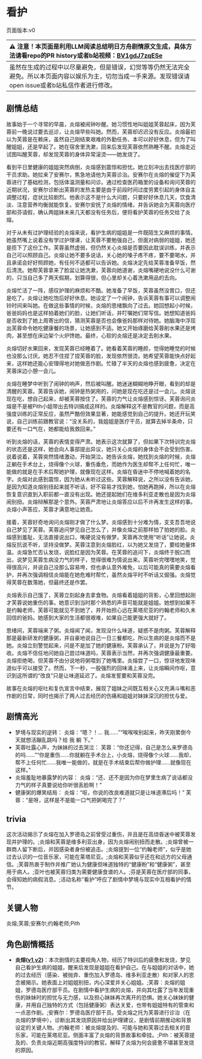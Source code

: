 # 看护
页面版本:v0
 

| :warning: 注意！本页面是利用LLM阅读总结明日方舟剧情原文生成，具体方法请看repo的PR history或者b站视频：[BV1gdJ7zqESe](https://www.bilibili.com/video/BV1gdJ7zqESe/)         |
|:----------------------------|
| 虽然在生成的过程中以尽量避免，但是错误，幻觉等等仍然无法完全避免。所以本页面内容以娱乐为主，切勿当成一手来源。发现错误请open issue或者b站私信作者进行修改。|



## 剧情总结
故事始于一个寻常的早晨，炎熔被闹钟吵醒。她习惯性地叫姐姐芙蓉起床，因为芙蓉前一晚说过要去巡诊，让炎熔早些叫她。然而，芙蓉却迟迟没有反应。炎熔最初以为芙蓉是在赖床，虽然自己刚结束艰难的外勤任务、本可以好好休息，但为了叫醒姐姐，还是早起了。她在宿舍里洗漱，回来后发现芙蓉依然熟睡不醒。炎熔走近试图叫醒芙蓉，却发现芙蓉的身体异常滚烫——她发烧了。

看到平日里健康的姐姐突然病倒，炎熔感到震惊和担忧。她立刻冲出去找医疗部的干员求助。她拉来了安赛尔，焦急地请他为芙蓉诊治。安赛尔在炎熔的催促下为芙蓉进行了基础检测，包括体温测量和问诊。通过检查医药箱里的设备和询问芙蓉的近期状况，安赛尔诊断出芙蓉的发热主要是由于前段时间过度劳累引起的身体自主调整过程，症状比较剧烈。他表示这不是什么大问题，只要好好休息几天，饮食清淡、注意营养均衡就能恢复。安赛尔安抚了炎熔的情绪，并告诉她会为芙蓉向医疗部和芬请假，确认两姐妹未来几天都没有任务后，便将看护芙蓉的任务交给了炎熔。

对于从未有过护理经验的炎熔来说，看护生病的姐姐是一件既陌生又麻烦的事情。她虽然嘴上说着没有学过护理课，让芙蓉不要勉强自己，但面对病弱的姐姐，她还是揽下了这份工作。芙蓉虽然虚弱，但仍然关心炎熔是否要因此耽误训练，并表示自己可以照顾自己。炎熔让她不要多说话，关心她的嗓子疼不疼，要不要喝水，并且承诺会好好照顾她，有任何不适都可以告诉她。炎熔决定先给芙蓉准备早饭，然后清洗。她帮芙蓉拿来了脸盆让她洗漱，芙蓉向她道谢，炎熔嘴硬地说没什么可谢的，只当自己多了两天假期，划算得很，但心里却关心着洗漱用品的去向。

炎熔忙活了一阵，感叹护理的麻烦和不酷。她准备了早饭，芙蓉虽然没胃口，但还是吃了。炎熔让她吃饱后好好休息。她设定了一个闹钟，告诉芙蓉有事可以调整闹铃时间来叫她。在做这些事情的时候，炎熔的思绪飘向了过去。她回想起小时候，爸爸妈妈也是这样拍着她们的脸，让她们听话，并叮嘱她们常写信。她想知道爸妈是否收到了她上周寄出的信，猜测芙蓉是否也会像爸妈那样对待她。她脑海中浮现出芙蓉命令她吃健康餐的场景，让她感到不适。她又开始琢磨给芙蓉削水果还是烤肉，甚至想在床边架个火炉馋她。最终，心软的炎熔还是决定去削水果。

炎熔切好水果回来，发现芙蓉已经睡着了。她看着芙蓉的睡颜，觉得她睡觉的时候也没那么讨厌。她忍不住捏了捏芙蓉的脸，发现依然很烫。她希望芙蓉能快点好起来，这样她还能心安理得地对她做恶作剧。忙碌了半天的炎熔也感到疲惫，决定在芙蓉床边小憩一会儿。

炎熔在睡梦中听到了闹钟的响声，然后被叫醒。她迷迷糊糊地睁开眼，看到的却是清醒的芙蓉。芙蓉告诉她，闹钟是热粥用的，问她是现在吃还是过一会儿。炎熔说现在吃，想自己起来，却被芙蓉按住了。芙蓉的力气让炎熔感到惊讶。芙蓉询问炎熔是不是被Pith小姐带出去特训搞成这样的。炎熔解释这不是教官的问题，而是高强度训练的正常反应，虽然严酷但效果显著，她能感觉到自己的提升。她还开玩笑说，自己训练前跟教官说：“没关系的，我姐姐是医疗干员，就算去掉半条命，只要还有一口气在，她都能给我救回来。”

听到炎熔的话，芙蓉的表情变得严肃。她表示这次就算了，但如果下次特训完炎熔的状态还是这样，她会向人事部提出异议，她只关心炎熔的身体会不会受到伤害。说着说着，芙蓉突然情绪激动，开始哭泣。她告诉炎熔，她找到炎熔的时候，炎熔正躺在手术台上，烧得像个火球，重伤垂危，而她作为医生却帮不上任何忙，唯一能做的就是在手术后帮她护理，就像现在这样。炎熔在昏迷中不停地喊着她的名字。炎熔对此感到震惊，因为她从未听过这些。芙蓉解释说，之所以没有告诉她，是因为知道炎熔别扭起来就不听话，好不容易才找到她，怕她再跑掉，所以在炎熔恢复意识直到入职前都一直没有出现。她还提起她们在维多利亚走散也是因为炎熔闹别扭。炎熔辩解那是个意外。芙蓉严肃地让炎熔答应以后不许再发生这样的事。炎熔小声答应，芙蓉才满意地让她乖。

接着，芙蓉好奇地询问炎熔刚才做了什么梦。炎熔感到十分难为情，支支吾吾地说自己梦见了芙蓉。芙蓉追问梦见自己怎么了，并像炎熔之前那样拍了拍她的脸。炎熔感到羞耻，无法直接说出口，嘴硬说没有做梦。芙蓉再次使用“听话”让她说。炎熔反抗说不听，坚持没做梦。芙蓉注意到炎熔脸红，以为她又发烧了，要给她量体温。炎熔急忙否认发烧，说脸红是因为芙蓉。在芙蓉的追问下，炎熔终于脱口而出，说梦见芙蓉生病没力气的样子，觉得很难为情说出来。芙蓉听完嘿嘿地笑，觉得很高兴，并说自己没那么容易垮，但也承认意外难免，以后可能真的需要炎熔看护，并再次强调相信炎熔能在她危难时帮忙，虽然炎熔平时不听话又倔强。炎熔觉得芙蓉在数落她，但最终还是作罢。

炎熔表示自己饿了，芙蓉立刻起身去拿食物。炎熔看着姐姐的背影，心里回想起刚才芙蓉说她重伤的事。她意识到当时那个熟悉的声音可能就是姐姐。她想到如果不是约翰老师，芙蓉可能就见不到她了，并开始担心远在莱塔尼亚的约翰老师和久未回信的爸妈。她感到大家的生活都很艰难，如果自己能更强大就好了。

思绪间，芙蓉端来了粥。炎熔闻了闻，发现没什么味道，疑惑不是肉粥。芙蓉解释那是最新研发的健康粥，并自豪地说自己一日三餐都吃，所以生病的是炎熔而不是她。炎熔立刻警觉起来，问是不是加了她的健康粉。芙蓉承认了，并说是为了好吸收。炎熔不信任地问她自己尝过味道吗，芙蓉表示当然，并再次强调健康最重要。炎熔拒绝喝，但芙蓉不由分说地将粥喂到了她嘴里。炎熔尝了一口，惊讶地发现味道似乎可以接受了。然而，下一秒，一股强烈的回味涌上来，让炎熔瞬间作呕，意识到这所谓的“改良”只是让味道延迟了。炎熔发誓要和芙蓉没完。

故事在炎熔的呕吐和复仇宣言中结束，展现了姐妹之间既互相关心又充满斗嘴和恶作剧的日常，同时也揭示了两人过去经历的伤痛和姐姐对妹妹深沉的担忧与爱。
## 剧情高光
- 梦境与现实的逆转：
炎熔：“嗯？！... 我......”“唉唉唉别起来，昨天刚累倒今天就想活蹦乱跳吗？给 我 躺 下。”
- 芙蓉吐露心声，为妹妹的过去哭泣：
芙蓉：“你还记得，自己是怎么来罗德岛的吗......”“你是重伤......你就躺在手术台上，小炎熔，烧得像个火球......我却，帮不上任何忙......我唯一能做的，就是在手术结束后帮你做护理......就像现在这样。”
- 炎熔羞耻地暴露梦的内容：
炎熔：“还、还不是因为你在梦里生病了说话都没力气的样子真要说给你听很丢脸啊！”
- 健康粥的爆笑结局：
炎熔：“呕，你说的改良难道就只是让味道滞后吗！”
芙蓉：“是呀，这样是不是能一口气把粥喝完了？”
## trivia
这次活动揭示了炎熔在加入罗德岛之前曾受过重伤，并且是在高烧昏迷中被芙蓉发现并护理的。;炎熔和芙蓉是维多利亚出身，因为炎熔闹别扭而走散。;炎熔曾被一群商人留下断后，并因感染者身份被追击。;炎熔提到一位“约翰老师”，似乎是她过去认识的一位音乐家，可能在莱塔尼亚。;炎熔和芙蓉似乎还在和远方的父母通信。;芙蓉热衷于制作并推广她认为健康但味道独特的“健康粉”和“健康粥”，甚至用于病人。;亚叶也被芙蓉归类为需要健康食谱的人。;芬是芙蓉在医疗部的同事，会得知她的病假消息。;活动名称“看护”呼应了剧情中梦境与现实中互相看护的情节。
## 关键人物
炎熔;芙蓉;安赛尔;约翰老师;Pith
## 角色剧情概括
-   **炎熔([v1](../chars/char_121_lava.md),[v2](../char_v3/char_121_lava.md))**：本次剧情的主要视角人物，经历了特训后的疲惫和发烧，梦见自己看护生病的姐姐，醒来后发现是姐姐在看护自己。在与姐姐的对话中，她的过去经历（感染、被抛弃、重伤加入罗德岛、维多利亚走散）和对家人的思念被揭示。她表面上对姐姐别扭，内心深爱并关心姐姐。;芙蓉：炎熔的姐姐，罗德岛医疗部干员。在剧情中看护生病的炎熔，并向其吐露了当年发现重伤的妹妹时的担忧与无力感，以及担心妹妹再次离开的恐惧。她关心妹妹的健康，并用自己独特的方式（包括健康粥）表达关爱，也带有姐姐特有的管束和一点恶作剧。;安赛尔：罗德岛医疗部干员。受炎熔之托为芙蓉进行诊治（在炎熔的梦境中），诊断出其发烧原因并给出护理建议，是剧情前期推动和背景设定的关键人物。;约翰老师：被炎熔提及的、可能与她和芙蓉过去相关的音乐家，可能在莱塔尼亚。侧面丰富了炎熔的背景故事和牵挂。;Pith：被芙蓉提及的、负责炎熔近期高强度特训的教官。解释了炎熔为何会疲惫不堪甚至发烧的原因。